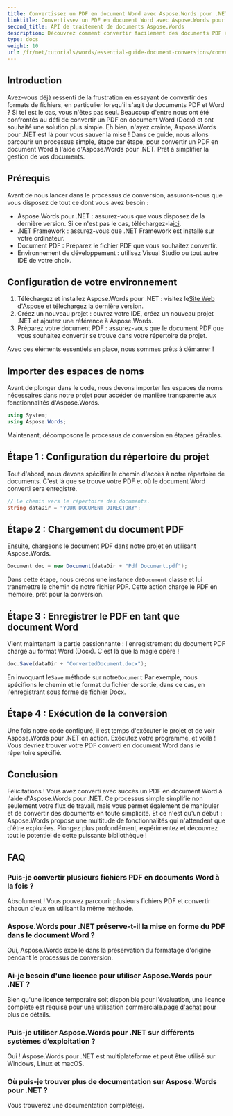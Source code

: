 ```yaml
---
title: Convertissez un PDF en document Word avec Aspose.Words pour .NET
linktitle: Convertissez un PDF en document Word avec Aspose.Words pour .NET
second_title: API de traitement de documents Aspose.Words
description: Découvrez comment convertir facilement des documents PDF au format Word (Docx) à l'aide d'Aspose.Words pour .NET. Ce guide étape par étape simplifie la tâche des développeurs.
type: docs
weight: 10
url: /fr/net/tutorials/words/essential-guide-document-conversions/convert-pdf-to-word/
---
```

## Introduction

Avez-vous déjà ressenti de la frustration en essayant de convertir des formats de fichiers, en particulier lorsqu'il s'agit de documents PDF et Word ? Si tel est le cas, vous n'êtes pas seul. Beaucoup d'entre nous ont été confrontés au défi de convertir un PDF en document Word (Docx) et ont souhaité une solution plus simple. Eh bien, n'ayez crainte, Aspose.Words pour .NET est là pour vous sauver la mise ! Dans ce guide, nous allons parcourir un processus simple, étape par étape, pour convertir un PDF en document Word à l'aide d'Aspose.Words pour .NET. Prêt à simplifier la gestion de vos documents.

## Prérequis

Avant de nous lancer dans le processus de conversion, assurons-nous que vous disposez de tout ce dont vous avez besoin :

-  Aspose.Words pour .NET : assurez-vous que vous disposez de la dernière version. Si ce n'est pas le cas, téléchargez-la[ici](https://releases.aspose.com/words/net/).
- .NET Framework : assurez-vous que .NET Framework est installé sur votre ordinateur.
- Document PDF : Préparez le fichier PDF que vous souhaitez convertir.
- Environnement de développement : utilisez Visual Studio ou tout autre IDE de votre choix.

## Configuration de votre environnement

1.  Téléchargez et installez Aspose.Words pour .NET : visitez le[Site Web d'Aspose](https://releases.aspose.com/words/net/) et téléchargez la dernière version.
2. Créez un nouveau projet : ouvrez votre IDE, créez un nouveau projet .NET et ajoutez une référence à Aspose.Words.
3. Préparez votre document PDF : assurez-vous que le document PDF que vous souhaitez convertir se trouve dans votre répertoire de projet.

Avec ces éléments essentiels en place, nous sommes prêts à démarrer !

## Importer des espaces de noms

Avant de plonger dans le code, nous devons importer les espaces de noms nécessaires dans notre projet pour accéder de manière transparente aux fonctionnalités d'Aspose.Words.

```csharp
using System;
using Aspose.Words;
```

Maintenant, décomposons le processus de conversion en étapes gérables.

## Étape 1 : Configuration du répertoire du projet

Tout d'abord, nous devons spécifier le chemin d'accès à notre répertoire de documents. C'est là que se trouve votre PDF et où le document Word converti sera enregistré.

```csharp
// Le chemin vers le répertoire des documents.
string dataDir = "YOUR DOCUMENT DIRECTORY";
```

## Étape 2 : Chargement du document PDF

Ensuite, chargeons le document PDF dans notre projet en utilisant Aspose.Words.

```csharp
Document doc = new Document(dataDir + "Pdf Document.pdf");
```

Dans cette étape, nous créons une instance de`Document` classe et lui transmettre le chemin de notre fichier PDF. Cette action charge le PDF en mémoire, prêt pour la conversion.

## Étape 3 : Enregistrer le PDF en tant que document Word

Vient maintenant la partie passionnante : l'enregistrement du document PDF chargé au format Word (Docx). C'est là que la magie opère !

```csharp
doc.Save(dataDir + "ConvertedDocument.docx");
```

 En invoquant le`Save` méthode sur notre`Document` Par exemple, nous spécifions le chemin et le format du fichier de sortie, dans ce cas, en l'enregistrant sous forme de fichier Docx.

## Étape 4 : Exécution de la conversion

Une fois notre code configuré, il est temps d'exécuter le projet et de voir Aspose.Words pour .NET en action. Exécutez votre programme, et voilà ! Vous devriez trouver votre PDF converti en document Word dans le répertoire spécifié.

## Conclusion

Félicitations ! Vous avez converti avec succès un PDF en document Word à l'aide d'Aspose.Words pour .NET. Ce processus simple simplifie non seulement votre flux de travail, mais vous permet également de manipuler et de convertir des documents en toute simplicité. Et ce n'est qu'un début : Aspose.Words propose une multitude de fonctionnalités qui n'attendent que d'être explorées. Plongez plus profondément, expérimentez et découvrez tout le potentiel de cette puissante bibliothèque !

## FAQ

### Puis-je convertir plusieurs fichiers PDF en documents Word à la fois ?
Absolument ! Vous pouvez parcourir plusieurs fichiers PDF et convertir chacun d'eux en utilisant la même méthode.

### Aspose.Words pour .NET préserve-t-il la mise en forme du PDF dans le document Word ?
Oui, Aspose.Words excelle dans la préservation du formatage d'origine pendant le processus de conversion.

### Ai-je besoin d'une licence pour utiliser Aspose.Words pour .NET ?
 Bien qu'une licence temporaire soit disponible pour l'évaluation, une licence complète est requise pour une utilisation commerciale.[page d'achat](https://purchase.conholdate.com/buy) pour plus de détails.

### Puis-je utiliser Aspose.Words pour .NET sur différents systèmes d’exploitation ?
Oui ! Aspose.Words pour .NET est multiplateforme et peut être utilisé sur Windows, Linux et macOS.

### Où puis-je trouver plus de documentation sur Aspose.Words pour .NET ?
 Vous trouverez une documentation complète[ici](https://reference.aspose.com/words/net/).